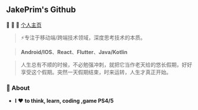 ## JakePrim's Github

👋 👋 👋 <a href="https://www.yuque.com/jakeprim">个人主页</a>

> ⚡专注于移动端/跨端技术领域，深度思考技术的本质。

> **Android/IOS**、**React**、**Flutter**、**Java/Kotlin**

> 人生总有不顺的时候，不必勉强冲刺，就把它当作老天给的悠长假期，好好享受这个假期。突然一天假期结束，时来运转，人生才真正开始。

### 🚀 About
- **I** ❤️ **to think, learn, coding ,game PS4/5**
